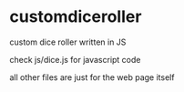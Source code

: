 # customdiceroller
custom dice roller written in JS

check js/dice.js for javascript code

all other files are just for the web page itself
